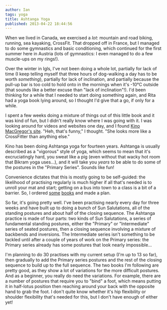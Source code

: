 ```yaml
---
author: Ian
tags: yoga
title: Ashtanga Yoga
published: 2013-04-22 18:44:56
---
```

When we lived in Canada, we exercised a *lot*: mountain and road
biking, running, sea kayaking, CrossFit.  That dropped off in France,
but I managed to do some gymnastics and basic conditioning, which
continued for the first summer here in Austria (lots of gymnastics: I
even managed to do a few muscle-ups on my rings!).

Over the winter in Igls, I've not been doing a whole lot, partially
for lack of time (I keep telling myself that three hours of
dog-walking a day has to be worth *something*), partially for lack of
inclination, and partially because the pull-up bar is too cold to hold
onto in the mornings when it's -10&deg;C outside (that sounds like a
better excuse than "lack of inclination"!).  I'd been thinking for a
while that I needed to start doing something again, and Rita had a
yoga book lying around, so I thought I'd give that a go, if only for a
while.

I spent a few weeks doing a mixture of things out of this little book
and it was kind of fun, but I didn't really know where I was going
with it.  I was looking around for videos and websites one day, and I
found [Kino MacGregor's site][kino].  "Heh, that's funny," I thought.
"She looks more like a CrossFitter than anything else."

Kino has been doing Ashtanga yoga for fourteen years.  Ashtanga is
usually described as a "vigorous" style of yoga, which seems to mean
that it's excruciatingly hard, you sweat like a pig (even without that
wacky hot room that Bikram yoga uses...), and it will take you *years*
to be able to do some of the postures in the "Primary Series".  Sounds
like fun!

Convenience dictates that this is mostly going to be self-guided: the
likelihood of practising regularly is much higher if all that's needed
is to unroll your mat and start; getting on a bus into town to a class
is a bit of a barrier.  So, I ordered [some][swenson] [books][birch]
and made a plan.

So far, it's going pretty well.  I've been practising nearly every day
for three weeks and have built up to doing a bunch of Sun Salutations,
all of the standing postures and about half of the closing sequence.
The Ashtanga practice is made of four parts: two kinds of Sun
Salutations, a series of fundamental standing postures, either the
"Primary" or "Intermediate" series of seated postures, then a closing
sequence involving a mixture of backbends and inversions.  The
Intermediate series isn't something to be tackled until after a couple
of years of work on the Primary series: the Primary series already has
some postures that look nearly impossible...

I'm planning to do 30 practises with my current setup (I'm up to 13 so
far), then gradually to add the Primary series postures and the rest
of the closing sequence to build up to the full sequence.  The two
books I'm following are pretty good, as they show a lot of variations
for the more difficult postures.  And as a beginner, you really do
need the variations.  For example, there are a number of postures that
require you to "bind" a foot, which means putting it in half-lotus
position then reaching around your back with the opposite hand to grab
the foot.  I don't quite know whether it's hip flexibility or shoulder
flexibility that's needed for this, but I don't have enough of either
yet!

[kino]: http://www.kinoyoga.com/
[swenson]: http://www.amazon.com/Ashtanga-Yoga-The-Practice-Manual/dp/B004QPUGRW/ref=sr_1_5?ie=UTF8&qid=1366648458&sr=8-5&keywords=david+swenson
[birch]: http://www.amazon.com/Power-Yoga-Strength-Flexibility-Workout/dp/0020583516/ref=sr_1_1?s=books&ie=UTF8&qid=1366648502&sr=1-1&keywords=birch+power+yoga